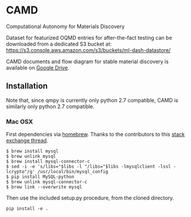 # CAMD
Computational Autonomy for Materials Discovery

Dataset for featurized OQMD entries for after-the-fact testing can be downloaded from a dedicated S3 bucket at: https://s3.console.aws.amazon.com/s3/buckets/ml-dash-datastore/

CAMD documents and flow diagram for stable material discovery is available on [Google Drive](https://drive.google.com/open?id=1wvPy4qOzY_-AD5xar4SeUQ4GlcDrzF77).


## Installation

Note that, since qmpy is currently only python 2.7 compatible, CAMD is similarly
only python 2.7 compatible.

### Mac OSX

First dependencies via [homebrew](https://brew.sh/). Thanks to the contributors to this 
[stack exchange thread](https://stackoverflow.com/questions/12218229/my-config-h-file-not-found-when-intall-mysql-python-on-osx-10-8).

```angular2
$ brew install mysql
$ brew unlink mysql
$ brew install mysql-connector-c
$ sed -i -e 's/libs="$libs -l "/libs="$libs -lmysqlclient -lssl -lcrypto"/g' /usr/local/bin/mysql_config
$ pip install MySQL-python
$ brew unlink mysql-connector-c
$ brew link --overwrite mysql
```

Then use the included setup.py procedure, from the cloned directory.

```angular2
pip install -e .
```

